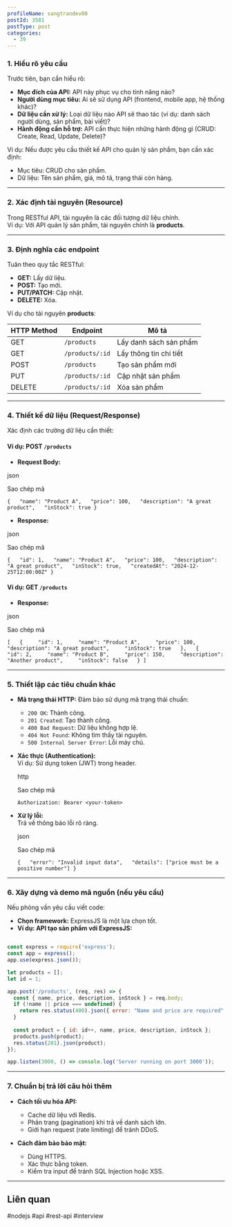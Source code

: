 ```yaml
---
profileName: sangtrandev00
postId: 3581
postType: post
categories:
  - 39
---
```

### **1. Hiểu rõ yêu cầu**

Trước tiên, bạn cần hiểu rõ:

- **Mục đích của API:** API này phục vụ cho tính năng nào?
- **Người dùng mục tiêu:** Ai sẽ sử dụng API (frontend, mobile app, hệ thống khác)?
- **Dữ liệu cần xử lý:** Loại dữ liệu nào API sẽ thao tác (ví dụ: danh sách người dùng, sản phẩm, bài viết)?
- **Hành động cần hỗ trợ:** API cần thực hiện những hành động gì (CRUD: Create, Read, Update, Delete)?

Ví dụ: Nếu được yêu cầu thiết kế API cho quản lý sản phẩm, bạn cần xác định:
- Mục tiêu: CRUD cho sản phẩm.
- Dữ liệu: Tên sản phẩm, giá, mô tả, trạng thái còn hàng.

---

### **2. Xác định tài nguyên (Resource)**

Trong RESTful API, tài nguyên là các đối tượng dữ liệu chính.  
Ví dụ: Với API quản lý sản phẩm, tài nguyên chính là **products**.

---

### **3. Định nghĩa các endpoint**

Tuân theo quy tắc RESTful:

- **GET:** Lấy dữ liệu.
- **POST:** Tạo mới.
- **PUT/PATCH:** Cập nhật.
- **DELETE:** Xóa.

Ví dụ cho tài nguyên **products**:

|HTTP Method|Endpoint|Mô tả|
|---|---|---|
|GET|`/products`|Lấy danh sách sản phẩm|
|GET|`/products/:id`|Lấy thông tin chi tiết|
|POST|`/products`|Tạo sản phẩm mới|
|PUT|`/products/:id`|Cập nhật sản phẩm|
|DELETE|`/products/:id`|Xóa sản phẩm|

---

### **4. Thiết kế dữ liệu (Request/Response)**

Xác định các trường dữ liệu cần thiết:

#### **Ví dụ: POST `/products`**

- **Request Body:**

json

Sao chép mã

`{   "name": "Product A",   "price": 100,   "description": "A great product",   "inStock": true }`

- **Response:**

json

Sao chép mã

`{   "id": 1,   "name": "Product A",   "price": 100,   "description": "A great product",   "inStock": true,   "createdAt": "2024-12-25T12:00:00Z" }`

#### **Ví dụ: GET `/products`**

- **Response:**

json

Sao chép mã

`[   {     "id": 1,     "name": "Product A",     "price": 100,     "description": "A great product",     "inStock": true   },   {     "id": 2,     "name": "Product B",     "price": 150,     "description": "Another product",     "inStock": false   } ]`

---

### **5. Thiết lập các tiêu chuẩn khác**

- **Mã trạng thái HTTP:** Đảm bảo sử dụng mã trạng thái chuẩn:
    
    - `200 OK`: Thành công.
    - `201 Created`: Tạo thành công.
    - `400 Bad Request`: Dữ liệu không hợp lệ.
    - `404 Not Found`: Không tìm thấy tài nguyên.
    - `500 Internal Server Error`: Lỗi máy chủ.
- **Xác thực (Authentication):**  
    Ví dụ: Sử dụng token (JWT) trong header.
    
    http
    
    Sao chép mã
    
    `Authorization: Bearer <your-token>`
    
- **Xử lý lỗi:**  
    Trả về thông báo lỗi rõ ràng.
    
    json
    
    Sao chép mã
    
    `{   "error": "Invalid input data",   "details": ["price must be a positive number"] }`
    

---

### **6. Xây dựng và demo mã nguồn (nếu yêu cầu)**

Nếu phỏng vấn yêu cầu viết code:

- **Chọn framework:** ExpressJS là một lựa chọn tốt.
- **Ví dụ: API tạo sản phẩm với ExpressJS:**

```js

const express = require('express');
const app = express();
app.use(express.json());

let products = [];
let id = 1;

app.post('/products', (req, res) => {
  const { name, price, description, inStock } = req.body;
  if (!name || price === undefined) {
    return res.status(400).json({ error: "Name and price are required" });
  }
  
  const product = { id: id++, name, price, description, inStock };
  products.push(product);
  res.status(201).json(product);
});

app.listen(3000, () => console.log('Server running on port 3000'));

```
---

### **7. Chuẩn bị trả lời câu hỏi thêm**

- **Cách tối ưu hóa API:**
    - Cache dữ liệu với Redis.
    - Phân trang (pagination) khi trả về danh sách lớn.
    - Giới hạn request (rate limiting) để tránh DDoS.
- **Cách đảm bảo bảo mật:**
    
    - Dùng HTTPS.
    - Xác thực bằng token.
    - Kiểm tra input để tránh SQL Injection hoặc XSS.


---
## Liên quan

#nodejs #api #rest-api #interview